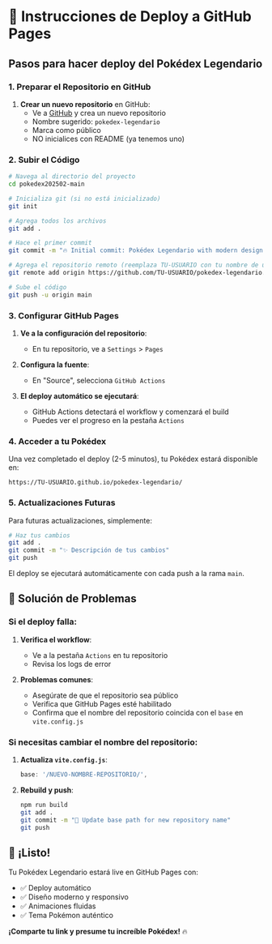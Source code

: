 # 🚀 Instrucciones de Deploy a GitHub Pages

## Pasos para hacer deploy del Pokédex Legendario

### 1. Preparar el Repositorio en GitHub

1. **Crear un nuevo repositorio** en GitHub:
   - Ve a [GitHub](https://github.com) y crea un nuevo repositorio
   - Nombre sugerido: `pokedex-legendario`
   - Marca como público
   - NO inicialices con README (ya tenemos uno)

### 2. Subir el Código

```bash
# Navega al directorio del proyecto
cd pokedex202502-main

# Inicializa git (si no está inicializado)
git init

# Agrega todos los archivos
git add .

# Hace el primer commit
git commit -m "🔥 Initial commit: Pokédex Legendario with modern design"

# Agrega el repositorio remoto (reemplaza TU-USUARIO con tu nombre de usuario)
git remote add origin https://github.com/TU-USUARIO/pokedex-legendario.git

# Sube el código
git push -u origin main
```

### 3. Configurar GitHub Pages

1. **Ve a la configuración del repositorio**:
   - En tu repositorio, ve a `Settings` > `Pages`

2. **Configura la fuente**:
   - En "Source", selecciona `GitHub Actions`

3. **El deploy automático se ejecutará**:
   - GitHub Actions detectará el workflow y comenzará el build
   - Puedes ver el progreso en la pestaña `Actions`

### 4. Acceder a tu Pokédex

Una vez completado el deploy (2-5 minutos), tu Pokédex estará disponible en:

```
https://TU-USUARIO.github.io/pokedex-legendario/
```

### 5. Actualizaciones Futuras

Para futuras actualizaciones, simplemente:

```bash
# Haz tus cambios
git add .
git commit -m "✨ Descripción de tus cambios"
git push
```

El deploy se ejecutará automáticamente con cada push a la rama `main`.

## 🔧 Solución de Problemas

### Si el deploy falla:

1. **Verifica el workflow**:
   - Ve a la pestaña `Actions` en tu repositorio
   - Revisa los logs de error

2. **Problemas comunes**:
   - Asegúrate de que el repositorio sea público
   - Verifica que GitHub Pages esté habilitado
   - Confirma que el nombre del repositorio coincida con el `base` en `vite.config.js`

### Si necesitas cambiar el nombre del repositorio:

1. **Actualiza `vite.config.js`**:
   ```javascript
   base: '/NUEVO-NOMBRE-REPOSITORIO/',
   ```

2. **Rebuild y push**:
   ```bash
   npm run build
   git add .
   git commit -m "🔧 Update base path for new repository name"
   git push
   ```

## 🎉 ¡Listo!

Tu Pokédex Legendario estará live en GitHub Pages con:
- ✅ Deploy automático
- ✅ Diseño moderno y responsivo
- ✅ Animaciones fluidas
- ✅ Tema Pokémon auténtico

**¡Comparte tu link y presume tu increíble Pokédex!** 🔥